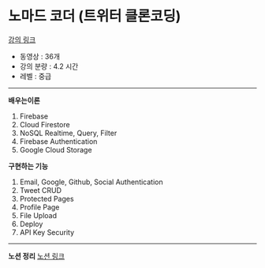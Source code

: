 # 노마드 코더 (트위터 클론코딩)

[강의 링크](https://nomadcoders.co/nwitter)

- 동영상 : 36개
- 강의 분량 : 4.2 시간
- 레벨 : 중급

---

**배우는이론**

1. Firebase
2. Cloud Firestore
3. NoSQL Realtime, Query, Filter
4. Firebase Authentication
5. Google Cloud Storage

**구현하는 기능**

1. Email, Google, Github, Social Authentication
2. Tweet CRUD
3. Protected Pages
4. Profile Page
5. File Upload
6. Deploy
7. API Key Security

---

**노션 정리**
[노션 링크](https://www.notion.so/57f57c99d12a415c974d89111a35c06b)
